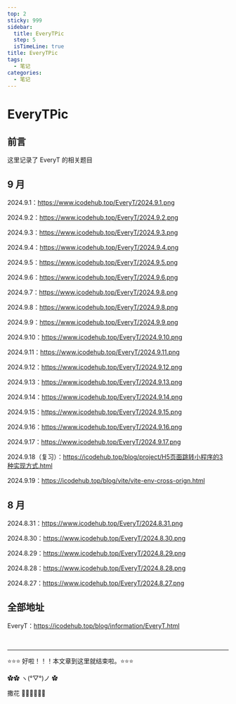 ```yaml
---
top: 2
sticky: 999
sidebar:
  title: EveryTPic
  step: 5
  isTimeLine: true
title: EveryTPic
tags:
  - 笔记
categories:
  - 笔记
---
```


# EveryTPic

## 前言

这里记录了 EveryT 的相关题目

## 9 月

2024.9.1：https://www.icodehub.top/EveryT/2024.9.1.png

2024.9.2：https://www.icodehub.top/EveryT/2024.9.2.png

2024.9.3：https://www.icodehub.top/EveryT/2024.9.3.png

2024.9.4：https://www.icodehub.top/EveryT/2024.9.4.png

2024.9.5：https://www.icodehub.top/EveryT/2024.9.5.png

2024.9.6：https://www.icodehub.top/EveryT/2024.9.6.png

2024.9.7：https://www.icodehub.top/EveryT/2024.9.8.png

2024.9.8：https://www.icodehub.top/EveryT/2024.9.8.png

2024.9.9：https://www.icodehub.top/EveryT/2024.9.9.png

2024.9.10：https://www.icodehub.top/EveryT/2024.9.10.png

2024.9.11：https://www.icodehub.top/EveryT/2024.9.11.png

2024.9.12：https://www.icodehub.top/EveryT/2024.9.12.png

2024.9.13：https://www.icodehub.top/EveryT/2024.9.13.png

2024.9.14：https://www.icodehub.top/EveryT/2024.9.14.png

2024.9.15：https://www.icodehub.top/EveryT/2024.9.15.png

2024.9.16：https://www.icodehub.top/EveryT/2024.9.16.png

2024.9.17：https://www.icodehub.top/EveryT/2024.9.17.png

2024.9.18（复习）：https://icodehub.top/blog/project/H5页面跳转小程序的3种实现方式.html

2024.9.19：https://icodehub.top/blog/vite/vite-env-cross-orign.html

## 8 月

2024.8.31：https://www.icodehub.top/EveryT/2024.8.31.png

2024.8.30：https://www.icodehub.top/EveryT/2024.8.30.png

2024.8.29：https://www.icodehub.top/EveryT/2024.8.29.png

2024.8.28：https://www.icodehub.top/EveryT/2024.8.28.png

2024.8.27：https://www.icodehub.top/EveryT/2024.8.27.png

## 全部地址

EveryT：https://icodehub.top/blog/information/EveryT.html

<br/>
<hr />

⭐️⭐️⭐️ 好啦！！！本文章到这里就结束啦。⭐️⭐️⭐️

✿✿ ヽ(°▽°)ノ ✿

撒花 🌸🌸🌸🌸🌸🌸

